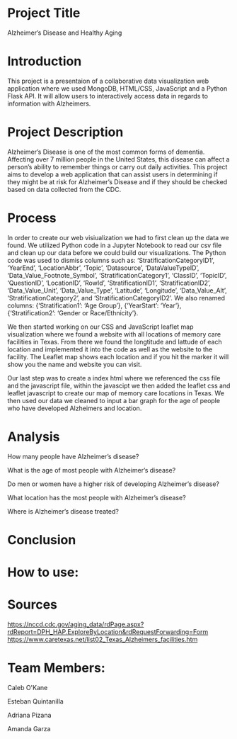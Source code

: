# Project Title
Alzheimer’s Disease and Healthy Aging

# Introduction
This project is a presentaion of a collaborative data visualization web application where we used MongoDB, HTML/CSS, JavaScript and a Python Flask API. It will allow users to interactively access data in regards to information with Alzheimers. 

# Project Description
Alzheimer’s Disease is one of the most common forms of dementia. Affecting over 7 million people in the United States, this disease can affect a person’s ability to remember things or carry out daily activities. This project aims to develop a web application that can assist users in determining if they might be at risk for Alzheimer’s Disease and if they should be checked based on data collected from the CDC.

# Process
In order to create our web visiualization we had to first clean up the data we found. We utilized Python code in a Jupyter Notebook to read our csv file and clean up our data before we could build our visualizations. 
The Python code was used to dismiss columns such as: ‘StratificationCategoryID1’, ‘YearEnd’, ‘LocationAbbr’, ‘Topic’, ‘Datasource’, ‘DataValueTypeID’, ‘Data_Value_Footnote_Symbol’, ‘StratificationCategory1’, ‘ClassID’, ‘TopicID’, ‘QuestionID’, ‘LocationID’, ‘RowId’, ‘StratificationID1’, ‘StratificationID2’, ‘Data_Value_Unit’, ‘Data_Value_Type’, ‘Latitude’, ‘Longitude’, ‘Data_Value_Alt’, ‘StratificationCategory2’, and ‘StratificationCategoryID2’.
We also renamed columns: {‘Stratification1’: ‘Age Group’}, {‘YearStart’: ‘Year’}, {‘Stratification2’: ‘Gender or Race/Ethnicity’}. 

We then started working on our CSS and JavaScript leaflet map visualization where we found a website with all locations of memory care facilities in Texas. From there we found the longtitude and lattude of each location and implemented it into the code as well as the website to the facility. The Leaflet map shows each location and if you hit the marker it will show you the name and website you can visit. 

Our last step was to create a index html where we referenced the css file and the javascript file, within the javascipt we then added the leaflet css and leaflet javascript to create our map of memory care locations in Texas. We then used our data we cleaned to input a bar graph for the age of people who have developed Alzheimers and location. 

# Analysis
How many people have Alzheimer’s disease?​

What is the age of most people with Alzheimer’s disease?​

Do men or women have a higher risk of developing Alzheimer’s disease?​

What location has the most people with Alzheimer’s disease?​

Where is Alzheimer’s disease treated?​

# Conclusion

# How to use:

# Sources 
https://nccd.cdc.gov/aging_data/rdPage.aspx?rdReport=DPH_HAP.ExploreByLocation&rdRequestForwarding=Form
https://www.caretexas.net/list02_Texas_Alzheimers_facilities.htm

# Team Members: 
Caleb O'Kane

Esteban Quintanilla

Adriana Pizana

Amanda Garza

